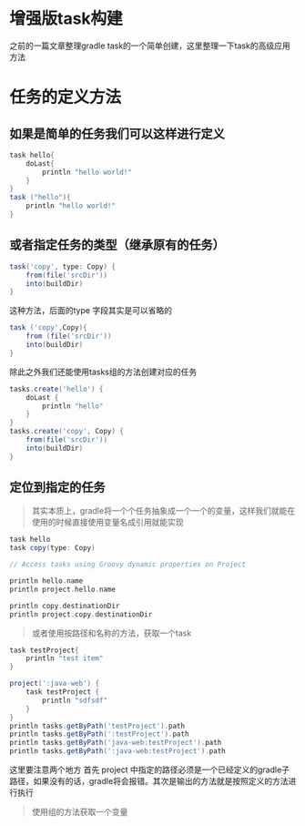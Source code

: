 # 增强版task构建

之前的一篇文章整理gradle task的一个简单创建，这里整理一下task的高级应用方法

# 任务的定义方法

## 如果是简单的任务我们可以这样进行定义

```groovy
task hello{
    doLast{
        println "hello world!"
    }
}
task ("hello"){
    println "hello world!"
}
```

## 或者指定任务的类型（继承原有的任务）

```groovy
task('copy', type: Copy) {
    from(file('srcDir'))
    into(buildDir)
}
```

这种方法，后面的type 字段其实是可以省略的

```groovy
task ('copy',Copy){
    from (file('srcDir'))
    into(buildDir)
}
```

除此之外我们还能使用tasks组的方法创建对应的任务

```groovy
tasks.create('hello') {
    doLast {
        println "hello"
    }
}
tasks.create('copy', Copy) {
    from(file('srcDir'))
    into(buildDir)
}
```

## 定位到指定的任务

> 其实本质上，gradle将一个个任务抽象成一个一个的变量，这样我们就能在使用的时候直接使用变量名成引用就能实现

```groovy
task hello
task copy(type: Copy)

// Access tasks using Groovy dynamic properties on Project

println hello.name
println project.hello.name

println copy.destinationDir
println project.copy.destinationDir
```

> 或者使用按路径和名称的方法，获取一个task

```groovy
task testProject{
    println "test item"
}

project(':java-web') {
    task testProject {
        println "sdfsdf"
    }
}
println tasks.getByPath('testProject').path
println tasks.getByPath(':testProject').path
println tasks.getByPath('java-web:testProject').path
println tasks.getByPath(':java-web:testProject').path
```

这里要注意两个地方 首先 project 中指定的路径必须是一个已经定义的gradle子路径，如果没有的话，gradle将会报错。其次是输出的方法就是按照定义的方法进行执行

> 使用组的方法获取一个变量

```groovy

```